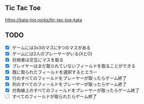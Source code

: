 ## Tic Tac Toe

https://kata-log.rocks/tic-tac-toe-kata

## TODO

- [x] ゲームには3x3のマスに9つのマスがある
- [x] ゲームには2人のプレーヤーがいる(XとO)
- [x] 対局者は交互にマスを取る
- [x] プレイヤーはまだ取られていないフィールドを取ることができる
- [x] 既に取られたフィールドを選択するとエラー
- [x] 行のすべてのフィールドをプレーヤーが取ったらゲーム終了
- [x] 列のすべてのフィールドをプレーヤーが取ったらゲーム終了
- [x] 対角線上のすべてのフィールドをプレーヤーが取ったらゲーム終了
- [ ] すべてのフィールドが取られたらゲーム終了

